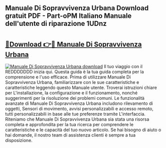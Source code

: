 ## Manuale Di Sopravvivenza Urbana Download gratuit PDF - Part-oPM Italiano Manuale dell'utente di riparazione 1UDnz

# <h2><a href="http://dfh1lo2.blite.top/?on=Manuale+Di+Sopravvivenza+Urbana">🔗Download 👉🔴 Manuale Di Sopravvivenza Urbana</a></h2>

[![Manuale Di Sopravvivenza Urbana download](https://i.imgur.com/lujVjoI.png)](http://dfh1lo2.blite.top/?on=Manuale+Di+Sopravvivenza+Urbana)
Il tuo viaggio con il REDDDDDDD inizia qui. Questa guida è la tua guida completa per la comprensione e l'uso efficace. Prima di utilizzare Manuale Di Sopravvivenza Urbana, familiarizzare con le sue caratteristiche e caratteristiche leggendo questo Manuale utente. Troverai istruzioni chiare per L'installazione, la configurazione e il funzionamento, nonché suggerimenti per la risoluzione dei problemi comuni. Le funzionalità avanzate di Manuale Di Sopravvivenza Urbana includono rilevamento di oggetti, Sensori di movimento, avvisi personalizzabili e accesso remoto, tutti personalizzabili in base alle tue preferenze tramite L'interfaccia. Riteniamo che Manuale Di Sopravvivenza Urbana sia stata una risorsa completa e approfondita per la tua ricerca per comprendere le caratteristiche e le capacità del tuo nuovo articolo. Se hai bisogno di aiuto o hai domande, il nostro team di assistenza clienti è sempre a tua disposizione.

